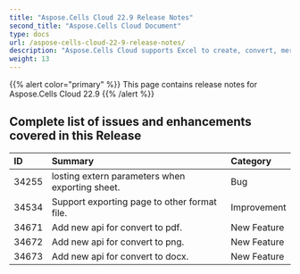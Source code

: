 ```yaml
---
title: "Aspose.Cells Cloud 22.9 Release Notes"
second_title: "Aspose.Cells Cloud Document"
type: docs
url: /aspose-cells-cloud-22-9-release-notes/
description: "Aspose.Cells Cloud supports Excel to create, convert, merge, split, protected, inner object operation, and so on."
weight: 13
---
```


{{% alert color="primary" %}} 
This page contains release notes for Aspose.Cells Cloud 22.9
{{% /alert %}} 
## **Complete list of issues and enhancements covered in this Release**
|**ID**|**Summary**|**Category**|
| :- | :- | :- |
| 34255 | losting extern parameters when exporting sheet. | Bug
| 34534 | Support exporting page to other format file. | Improvement
| 34671 | Add new api for convert to pdf. | New Feature
| 34672 | Add new api for convert to png. | New Feature
| 34673 | Add new api for convert to docx. | New Feature
